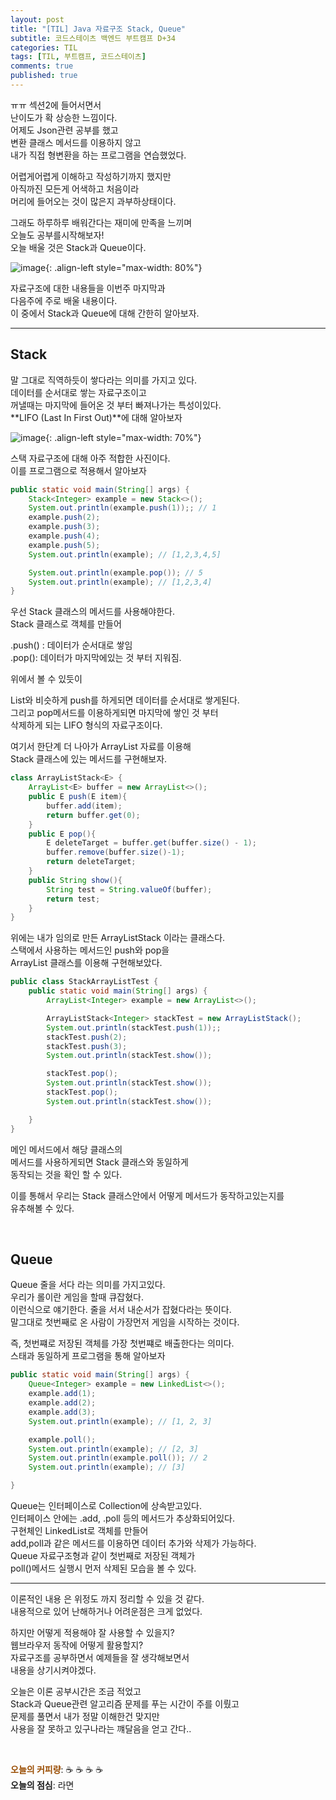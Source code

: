 ```yaml
---
layout: post
title: "[TIL] Java 자료구조 Stack, Queue"
subtitle: 코드스테이츠 백엔드 부트캠프 D+34
categories: TIL
tags: [TIL, 부트캠프, 코드스테이츠]
comments: true
published: true
---
```


ㅠㅠ 섹션2에 들어서면서  
난이도가 확 상승한 느낌이다.  
어제도 Json관련 공부를 했고  
변환 클래스 메서드를 이용하지 않고  
내가 직접 형변환을 하는 프로그램을 연습했었다.

어렵게어렵게 이해하고 작성하기까지 했지만  
아직까진 모든게 어색하고 처음이라  
머리에 들어오는 것이 많은지 과부하상태이다.

그래도 하루하루 배워간다는 재미에 만족을 느끼며  
오늘도 공부를시작해보자!  
오늘 배울 것은 Stack과 Queue이다.

![image](https://lh3.googleusercontent.com/drive-viewer/AJc5JmSKg7Ai4F0cJPgV7Tgq4SWYKOAq8JzmxF4BAJeJPPMIsHYviEh0SlROt8C-YvO8KcEuhl_NhZU=w3024-h1728){: .align-left style="max-width: 80%"}

자료구조에 대한 내용들을 이번주 마지막과  
다음주에 주로 배울 내용이다.  
이 중에서 Stack과 Queue에 대해 간한히 알아보자.

---  


## **Stack**

말 그대로 직역하듯이 쌓다라는 의미를 가지고 있다.  
데이터를 순서대로 쌓는 자료구조이고  
꺼낼때는 마지막에 들어온 것 부터 빠져나가는 특성이있다.  
**LIFO (Last In First Out)**에 대해 알아보자

![image](https://lh3.googleusercontent.com/drive-viewer/AJc5JmSNq1aNKHCcaOc9AciWgxL5Y88aNPUCRq6s3amHkrIQaVUF9EUxD07ABHN6yuRBRf4jnELA93k=w3024-h1728){: .align-left style="max-width: 70%"}

스택 자료구조에 대해 아주 적합한 사진이다.  
이를 프로그램으로 적용해서 알아보자

```java
public static void main(String[] args) {
    Stack<Integer> example = new Stack<>();
    System.out.println(example.push(1));; // 1
    example.push(2);
    example.push(3);
    example.push(4);
    example.push(5);
    System.out.println(example); // [1,2,3,4,5]

    System.out.println(example.pop()); // 5
    System.out.println(example); // [1,2,3,4]
}
```

우선 Stack 클래스의 메서드를 사용해야한다.  
Stack 클래스로 객체를 만들어

.push() : 데이터가 순서대로 쌓임  
.pop(): 데이터가 마지막에있는 것 부터 지워짐.

위에서 볼 수 있듯이  

List와 비슷하게 push를 하게되면 데이터를 순서대로 쌓게된다.  
그리고 pop메서드를 이용하게되면 마지막에 쌓인 것 부터  
삭제하게 되는 LIFO 형식의 자료구조이다.

여기서 한단계 더 나아가 ArrayList 자료를 이용해  
Stack 클래스에 있는 메서드를 구현해보자.

```java
class ArrayListStack<E> {
    ArrayList<E> buffer = new ArrayList<>();
    public E push(E item){
        buffer.add(item);
        return buffer.get(0);
    }
    public E pop(){
        E deleteTarget = buffer.get(buffer.size() - 1);
        buffer.remove(buffer.size()-1);
        return deleteTarget;
    }
    public String show(){
        String test = String.valueOf(buffer);
        return test;
    }
}
```

위에는 내가 임의로 만든 ArrayListStack 이라는 클래스다.  
스택에서 사용하는 메서드인 push와 pop을  
ArrayList 클래스를 이용해 구현해보았다.

```java
public class StackArrayListTest {
    public static void main(String[] args) {
        ArrayList<Integer> example = new ArrayList<>();

        ArrayListStack<Integer> stackTest = new ArrayListStack();
        System.out.println(stackTest.push(1));;
        stackTest.push(2);
        stackTest.push(3);
        System.out.println(stackTest.show());

        stackTest.pop();
        System.out.println(stackTest.show());
        stackTest.pop();
        System.out.println(stackTest.show());

    }
}
```

메인 메서드에서 해당 클래스의  
메서드를 사용하게되면 Stack 클래스와 동일하게  
동작되는 것을 확인 할 수 있다.

이를 통해서 우리는 Stack 클래스안에서 어떻게 메서드가 동작하고있는지를  
유추해볼 수 있다.

<br/>

## **Queue**

Queue 줄을 서다 라는 의미를 가지고있다.  
우리가 롤이란 게임을 할때 큐잡혔다.  
이런식으로 얘기한다. 줄을 서서 내순서가 잡혔다라는 뜻이다.  
말그대로 첫번째로 온 사람이 가장먼저 게임을 시작하는 것이다.

즉, 첫번쨰로 저장된 객체를 가장 첫번쨰로 배출한다는 의미다.  
스태과 동일하게 프로그램을 통해 알아보자

```java
public static void main(String[] args) {
    Queue<Integer> example = new LinkedList<>();
    example.add(1);
    example.add(2);
    example.add(3);
    System.out.println(example); // [1, 2, 3]

    example.poll();
    System.out.println(example); // [2, 3]
    System.out.println(example.poll()); // 2
    System.out.println(example); // [3]

}
```

Queue는 인터페이스로 Collection에 상속받고있다.  
인터페이스 안에는 .add, .poll 등의 메서드가 추상화되어있다.  
구현체인 LinkedList로 객체를 만들어  
add,poll과 같은 메서드를 이용하면 데이터 추가와 삭제가 가능하다.  
Queue 자료구조형과 같이 첫번째로 저장된 객체가  
poll()메서드 실행시 먼저 삭제된 모습을 볼 수 있다.

---

이론적인 내용 은 위정도 까지 정리할 수 있을 것 같다.  
내용적으로 있어 난해하거나 어려운점은 크게 없었다.

하지만 어떻게 적용해야 잘 사용할 수 있을지?  
웹브라우저 동작에 어떻게 활용할지?  
자료구조를 공부하면서 예제들을 잘 생각해보면서  
내용을 상기시켜야겠다.

오늘은 이론 공부시간은 조금 적었고  
Stack과 Queue관련 알고리즘 문제를 푸는 시간이 주를 이뤘고  
문제를 풀면서 내가 정말 이해한건 맞지만  
사용을 잘 못하고 있구나라는 꺠달음을 얻고 간다..



<br/>

<span style="color:#994C00">**오늘의 커피량**</span>: ☕️ ☕️ ☕️ ☕️   
**오늘의 점심**: 라면